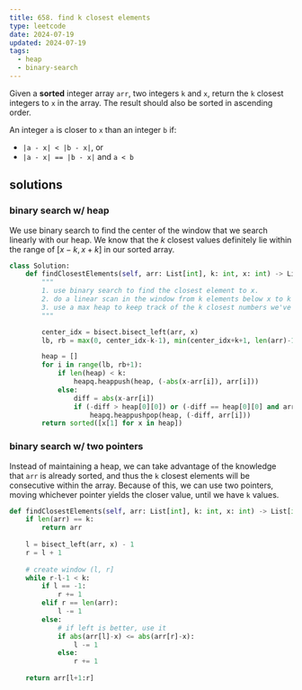 ```yaml
---
title: 658. find k closest elements
type: leetcode
date: 2024-07-19
updated: 2024-07-19
tags:
  - heap
  - binary-search
---
```


Given a **sorted** integer array `arr`, two integers `k` and `x`, return the `k` closest integers to `x` in the array. The result should also be sorted in ascending order.

An integer `a` is closer to `x` than an integer `b` if:

- `|a - x| < |b - x|`, or
- `|a - x| == |b - x|` and `a < b`

## solutions

### binary search w/ heap

We use binary search to find the center of the window that we search linearly with our heap. We know that the $k$ closest values definitely lie within the range of $[x-k, x+k]$ in our sorted array.

```python
class Solution:
    def findClosestElements(self, arr: List[int], k: int, x: int) -> List[int]:
        """
        1. use binary search to find the closest element to x.
        2. do a linear scan in the window from k elements below x to k elements above x. (maybe k+1 to be safe).
        3. use a max heap to keep track of the k closest numbers we've seen.
        """

        center_idx = bisect.bisect_left(arr, x)
        lb, rb = max(0, center_idx-k-1), min(center_idx+k+1, len(arr)-1)

        heap = []
        for i in range(lb, rb+1):
            if len(heap) < k:
                heapq.heappush(heap, (-abs(x-arr[i]), arr[i]))
            else:
                diff = abs(x-arr[i])
                if (-diff > heap[0][0]) or (-diff == heap[0][0] and arr[i] < heap[0][1]):
                    heapq.heappushpop(heap, (-diff, arr[i]))
        return sorted([x[1] for x in heap])
```

### binary search w/ two pointers

Instead of maintaining a heap, we can take advantage of the knowledge that `arr` is already sorted, and thus the `k` closest elements will be consecutive within the array. Because of this, we can use two pointers, moving whichever pointer yields the closer value, until we have `k` values.

```python
def findClosestElements(self, arr: List[int], k: int, x: int) -> List[int]:
	if len(arr) == k:
		return arr
	  
	l = bisect_left(arr, x) - 1
	r = l + 1
	  
	# create window (l, r]
	while r-l-1 < k:
		if l == -1:
			r += 1
		elif r == len(arr):
			l -= 1
		else:
			# if left is better, use it
			if abs(arr[l]-x) <= abs(arr[r]-x):
				l -= 1
			else:
				r += 1
	  
	return arr[l+1:r]
```
